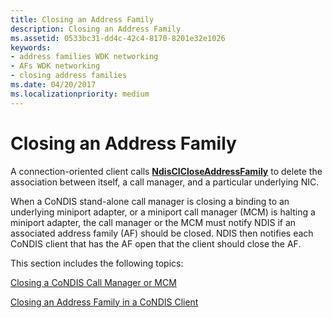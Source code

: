 ```yaml
---
title: Closing an Address Family
description: Closing an Address Family
ms.assetid: 0533bc31-dd4c-42c4-8170-8201e32e1026
keywords:
- address families WDK networking
- AFs WDK networking
- closing address families
ms.date: 04/20/2017
ms.localizationpriority: medium
---
```


# Closing an Address Family





A connection-oriented client calls [**NdisClCloseAddressFamily**](https://docs.microsoft.com/windows-hardware/drivers/ddi/content/ndis/nf-ndis-ndisclcloseaddressfamily) to delete the association between itself, a call manager, and a particular underlying NIC.

When a CoNDIS stand-alone call manager is closing a binding to an underlying miniport adapter, or a miniport call manager (MCM) is halting a miniport adapter, the call manager or the MCM must notify NDIS if an associated address family (AF) should be closed. NDIS then notifies each CoNDIS client that has the AF open that the client should close the AF.

This section includes the following topics:

[Closing a CoNDIS Call Manager or MCM](closing-a-condis-call-manager-or-mcm.md)

[Closing an Address Family in a CoNDIS Client](closing-an-address-family-in-a-condis-client.md)

 

 





